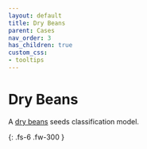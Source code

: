 ```yaml
---
layout: default
title: Dry Beans
parent: Cases
nav_order: 3
has_children: true
custom_css:
- tooltips
---
```


# Dry Beans

A [dry beans](https://archive.ics.uci.edu/ml/datasets/Dry+Bean+Dataset) seeds classification model.

{: .fs-6 .fw-300 }

